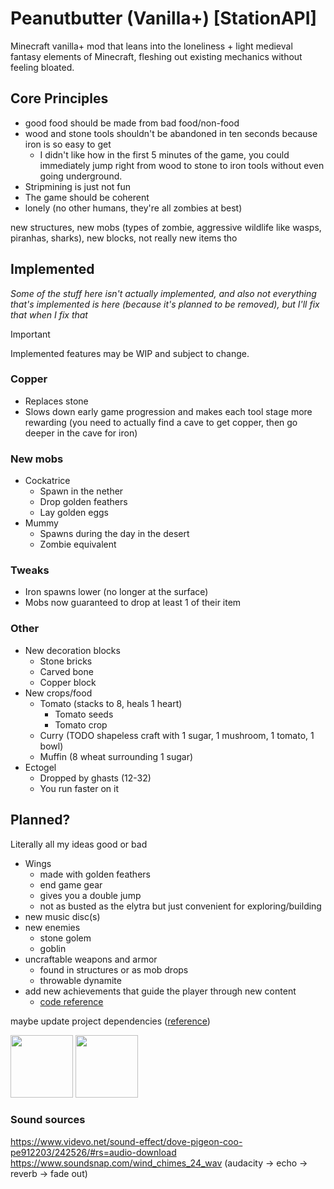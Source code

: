 # Peanutbutter (Vanilla+) [StationAPI]

Minecraft vanilla+ mod that leans into the loneliness + light medieval fantasy elements of Minecraft, fleshing out existing mechanics without feeling bloated.

## Core Principles
- good food should be made from bad food/non-food
- wood and stone tools shouldn't be abandoned in ten seconds because iron is so easy to get
  - I didn't like how in the first 5 minutes of the game, you could immediately jump right from wood to stone to iron
    tools without even going underground.
- Stripmining is just not fun
- The game should be coherent
- lonely (no other humans, they're all zombies at best)

new structures, new mobs (types of zombie, aggressive wildlife like wasps, piranhas, sharks), new blocks, not really new items tho

## Implemented

*Some of the stuff here isn't actually implemented, and also not everything that's implemented is here (because it's planned to be removed), but I'll fix that when I fix that*

> [!IMPORTANT]  
> Implemented features may be WIP and subject to change.

### Copper
- Replaces stone
- Slows down early game progression and makes each tool stage more rewarding
(you need to actually find a cave to get copper, then go deeper in the cave for iron)

### New mobs

- Cockatrice
  - Spawn in the nether
  - Drop golden feathers
  - Lay golden eggs
- Mummy
  - Spawns during the day in the desert
  - Zombie equivalent

### Tweaks

- Iron spawns lower (no longer at the surface)
- Mobs now guaranteed to drop at least 1 of their item

### Other

- New decoration blocks
  - Stone bricks
  - Carved bone
  - Copper block
- New crops/food
  - Tomato (stacks to 8, heals 1 heart)
    - Tomato seeds
    - Tomato crop
  - Curry (TODO shapeless craft with 1 sugar, 1 mushroom, 1 tomato, 1 bowl)
  - Muffin (8 wheat surrounding 1 sugar)
- Ectogel
  - Dropped by ghasts (12-32)
  - You run faster on it

## Planned?

Literally all my ideas good or bad

- Wings
  - made with golden feathers
  - end game gear
  - gives you a double jump
  - not as busted as the elytra but just convenient for exploring/building
- new music disc(s)
- new enemies
  - stone golem
  - goblin
- uncraftable weapons and armor
  - found in structures or as mob drops
  - throwable dynamite
- add new achievements that guide the player through new content
  - [code reference](https://github.com/telvarost/WhatAreYouScoring-StationAPI/blob/main/src%2Fmain%2Fjava%2Fcom%2Fgithub%2Ftelvarost%2Fwhatareyouscoring%2Fevents%2Finit%2FAchievementListener.java)

maybe update project dependencies ([reference](https://github.com/telvarost/AmbientOverride-StationAPI/commit/8e2b9abc1d68de11ebf130302313078292ce8a1d)) 

<img height="100" src="https://static.wikia.nocookie.net/stardew-valley-minecraft-datapack/images/9/96/Music_disc_concernedapewinternocturneofice.png">
<img height="100" src="https://static.wikia.nocookie.net/shivaxis-rlcraft/images/c/cc/Iron_Hammer_%28Better_Survival%29.png">

### Sound sources
https://www.videvo.net/sound-effect/dove-pigeon-coo-pe912203/242526/#rs=audio-download
https://www.soundsnap.com/wind_chimes_24_wav (audacity -> echo -> reverb -> fade out)
